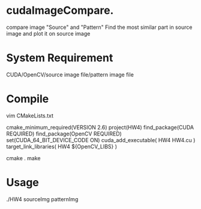 # cudaImageCompare.
compare image "Source" and "Pattern"
Find the most similar part in source image and plot it on source image

# System Requirement
CUDA/OpenCV/source image file/pattern image file

# Compile
vim CMakeLists.txt

cmake_minimum_required(VERSION 2.6)
project(HW4)
find_package(CUDA REQUIRED)
find_package(OpenCV REQUIRED)
set(CUDA_64_BIT_DEVICE_CODE ON)
cuda_add_executable( HW4 HW4.cu )
target_link_libraries( HW4 ${OpenCV_LIBS} )

cmake .
make

# Usage
./HW4 sourceImg patternImg
